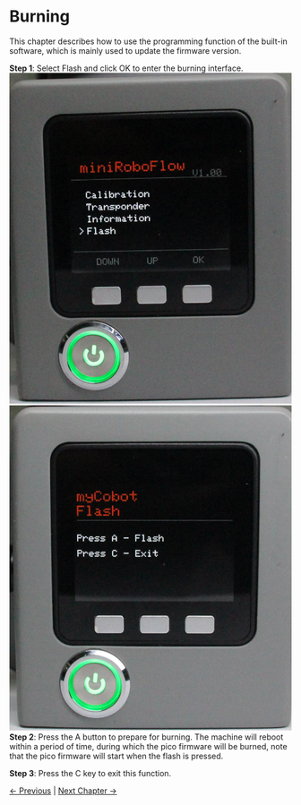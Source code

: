 # Burning

This chapter describes how to use the programming function of the built-in software, which is mainly used to update the firmware version.

**Step 1**: Select Flash and click OK to enter the burning interface.
![pic](../../../resources/4-FunctionsAndApplications/5-BasicFunctions/5.1-SystemInstructionsForUse/resources/mainFlash.jpg)
![pic](../../../resources/4-FunctionsAndApplications/5-BasicFunctions/5.1-SystemInstructionsForUse/resources/Flash.jpg)
**Step 2**: Press the A button to prepare for burning. The machine will reboot within a period of time, during which the pico firmware will be burned, note that the pico firmware will start when the flash is pressed.

**Step 3**: Press the C key to exit this function.

[← Previous](./5.1.5-information.md) | [Next Chapter →](../../6-SDKDevelopment/README.md)